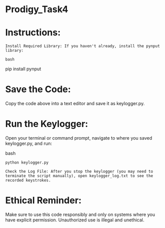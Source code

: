 # Prodigy_Task4

# Instructions:

    Install Required Library: If you haven't already, install the pynput library:

    bash

pip install pynput

# Save the Code: 

Copy the code above into a text editor and save it as keylogger.py.

# Run the Keylogger: 

Open your terminal or command prompt, navigate to where you saved keylogger.py, and
run:

 bash

    python keylogger.py

    Check the Log File: After you stop the keylogger (you may need to terminate the script manually), open keylogger_log.txt to see the recorded keystrokes.

# Ethical Reminder:

Make sure to use this code responsibly and only on systems where you have explicit permission. Unauthorized use is illegal and unethical.
